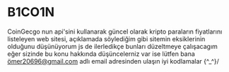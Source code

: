# B1CO1N
CoinGecgo nun api'sini kullanarak güncel olarak kripto paraların fiyatlarını listeleyen web sitesi,
açıklamada söylediğim gibi sitemin eksiklerinin olduğunu düşünüyorum js de ilerledikçe bunları düzeltmeye çalışacagım 
eğer sizinde bu konu hakkında düşüncelerniz var ise lütfen bana ömer20696@gmail.com adlı email adresinden ulaşın
iyi kodlamalar  \{^_^}/
